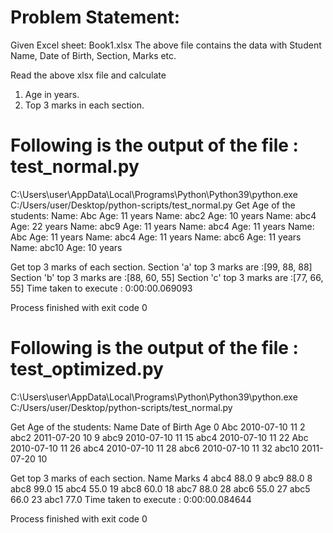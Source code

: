Problem Statement:
===============================================================
Given Excel sheet: Book1.xlsx 
The above file contains the data with Student Name, Date of Birth, Section, Marks etc.

Read the above xlsx file and calculate 
1. Age in years. 
2. Top 3 marks in each section.


Following is the output of the file :  test_normal.py
================================================================
C:\Users\user\AppData\Local\Programs\Python\Python39\python.exe C:/Users/user/Desktop/python-scripts/test_normal.py
Get Age of the students:
Name: Abc Age: 11 years
Name: abc2 Age: 10 years
Name: abc4 Age: 22 years
Name: abc9 Age: 11 years
Name: abc4 Age: 11 years
Name: Abc Age: 11 years
Name: abc4 Age: 11 years
Name: abc6 Age: 11 years
Name: abc10 Age: 10 years

Get top 3 marks of each section.
Section 'a' top 3 marks are :[99, 88, 88]
Section 'b' top 3 marks are :[88, 60, 55]
Section 'c' top 3 marks are :[77, 66, 55]
Time taken to execute : 0:00:00.069093

Process finished with exit code 0



Following is the output of the file :  test_optimized.py
================================================================
C:\Users\user\AppData\Local\Programs\Python\Python39\python.exe C:/Users/user/Desktop/python-scripts/test_normal.py

Get Age of the students:
     Name Date of Birth  Age
0     Abc    2010-07-10   11
2    abc2    2011-07-20   10
9    abc9    2010-07-10   11
15   abc4    2010-07-10   11
22    Abc    2010-07-10   11
26   abc4    2010-07-10   11
28   abc6    2010-07-10   11
32  abc10    2011-07-20   10

Get top 3 marks of each section.
    Name  Marks
4   abc4   88.0
9   abc9   88.0
8   abc8   99.0
15  abc4   55.0
19  abc8   60.0
18  abc7   88.0
28  abc6   55.0
27  abc5   66.0
23  abc1   77.0
Time taken to execute : 0:00:00.084644

Process finished with exit code 0